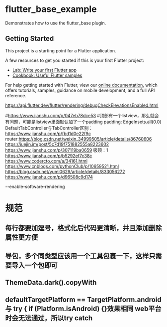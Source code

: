 # flutter_base_example

Demonstrates how to use the flutter_base plugin.

## Getting Started

This project is a starting point for a Flutter application.

A few resources to get you started if this is your first Flutter project:

- [Lab: Write your first Flutter app](https://flutter.dev/docs/get-started/codelab)
- [Cookbook: Useful Flutter samples](https://flutter.dev/docs/cookbook)

For help getting started with Flutter, view our
[online documentation](https://flutter.dev/docs), which offers tutorials,
samples, guidance on mobile development, and a full API reference.

https://api.flutter.dev/flutter/rendering/debugCheckElevationsEnabled.html

#https://www.jianshu.com/p/047eb78dce53
#顶部有一个listview，那么就会有问题，可能是listview里面默认加了一个padding
padding: EdgeInsets.all(0.0)
DefaultTabController与TabController区别：https://www.jianshu.com/p/fbd1d0e22f9c
router:https://blog.csdn.net/weixin_34999505/article/details/86760606 https://juejin.im/post/5c7d19f751882555a8223602
https://www.jianshu.com/p/307119ba0659
吸顶：1
https://www.jianshu.com/p/b5292ef7c38c
https://www.codercto.com/a/34161.html
https://www.cnblogs.com/pythonClub/p/10659521.html
https://blog.csdn.net/yumi0629/article/details/833056272
https://www.jianshu.com/p/d96508c9d174

--enable-software-rendering



# 规范
## 每行都要加逗号，格式化后代码更清晰，并且添加删除属性更方便
## 导包，多个同类型应该用一个工具包裹一下，这样只需要导入一个包即可
## ThemeData.dark().copyWith
## defaultTargetPlatform == TargetPlatform.android  与 try { if (Platform.isAndroid) {}效果相同  web平台时会无法通过，所以try catch